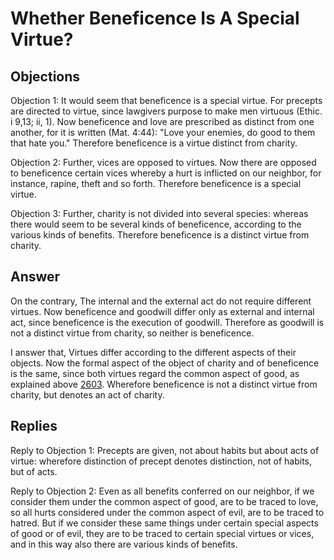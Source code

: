 # Whether Beneficence Is A Special Virtue?

## Objections

Objection 1: It would seem that beneficence is a special virtue. For precepts are directed to virtue, since lawgivers purpose to make men virtuous (Ethic. i 9,13; ii, 1). Now beneficence and love are prescribed as distinct from one another, for it is written (Mat. 4:44): "Love your enemies, do good to them that hate you." Therefore beneficence is a virtue distinct from charity.

Objection 2: Further, vices are opposed to virtues. Now there are opposed to beneficence certain vices whereby a hurt is inflicted on our neighbor, for instance, rapine, theft and so forth. Therefore beneficence is a special virtue.

Objection 3: Further, charity is not divided into several species: whereas there would seem to be several kinds of beneficence, according to the various kinds of benefits. Therefore beneficence is a distinct virtue from charity.

## Answer

On the contrary, The internal and the external act do not require different virtues. Now beneficence and goodwill differ only as external and internal act, since beneficence is the execution of goodwill. Therefore as goodwill is not a distinct virtue from charity, so neither is beneficence.

I answer that, Virtues differ according to the different aspects of their objects. Now the formal aspect of the object of charity and of beneficence is the same, since both virtues regard the common aspect of good, as explained above [2603](A[1]). Wherefore beneficence is not a distinct virtue from charity, but denotes an act of charity.

## Replies

Reply to Objection 1: Precepts are given, not about habits but about acts of virtue: wherefore distinction of precept denotes distinction, not of habits, but of acts.

Reply to Objection 2: Even as all benefits conferred on our neighbor, if we consider them under the common aspect of good, are to be traced to love, so all hurts considered under the common aspect of evil, are to be traced to hatred. But if we consider these same things under certain special aspects of good or of evil, they are to be traced to certain special virtues or vices, and in this way also there are various kinds of benefits.